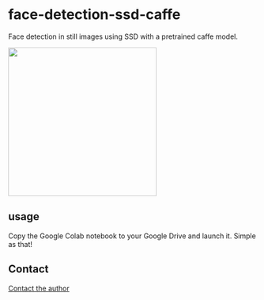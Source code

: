 # face-detection-ssd-caffe

Face detection in still images using SSD with a pretrained caffe model.

<img src="images/result.jpg" width="300"/>

## usage

Copy the Google Colab notebook to your Google Drive and launch it. Simple as that!  


## Contact

[Contact the author](mailto:georgios.ouzounis@gmail.com)
